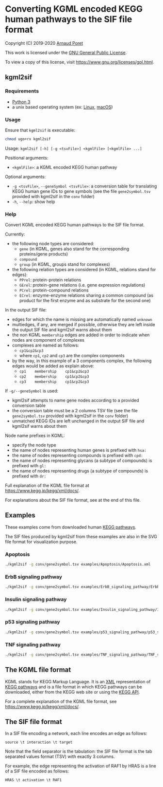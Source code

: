 # Converting KGML encoded KEGG human pathways to the SIF file format

Copyright (C) 2019-2020 [Arnaud Poret](https://github.com/arnaudporet)

This work is licensed under the [GNU General Public License](https://www.gnu.org/licenses/gpl.html).

To view a copy of this license, visit https://www.gnu.org/licenses/gpl.html.

## kgml2sif

### Requirements

* [Python 3](https://www.python.org)
* a unix based operating system (ex: [Linux](https://en.wikipedia.org/wiki/Linux), [macOS](https://en.wikipedia.org/wiki/MacOS))

### Usage

Ensure that `kgml2sif` is executable:

```sh
chmod ugo+rx kgml2sif
```

Usage: `kgml2sif [-h] [-g <tsvFile>] <kgmlFile> [<kgmlFile> ...]`

Positional arguments:

* `<kgmlFile>`: a KGML encoded KEGG human pathway

Optional arguments:

* `-g <tsvFile>`, `--geneSymbol <tsvFile>`: a conversion table for translating KEGG human gene IDs to gene symbols (see the file `gene2symbol.tsv` provided with kgml2sif in the `conv` folder)
* `-h`, `--help`: show help

### Help

Convert KGML encoded KEGG human pathways to the SIF file format.

Currently:

* the following node types are considered:
    * `gene` (in KGML, genes also stand for the corresponding proteins/gene products)
    * `compound`
    * `group` (in KGML, groups stand for complexes)
* the following relation types are considered (in KGML, relations stand for edges):
    * `PPrel`: protein-protein relations
    * `GErel`: protein-gene relations (i.e. gene expression regulations)
    * `PCrel`: protein-compound relations
    * `ECrel`: enzyme-enzyme relations sharing a common compound (as product for the first enzyme and as substrate for the second one)

In the output SIF file:

* edges for which the name is missing are automatically named `unknown`
* multiedges, if any, are merged if possible, otherwise they are left inside the output SIF file and kgml2sif warns about them
* the non KGML `membership` edges are added in order to indicate when nodes are component of complexes
* complexes are named as follows:
    * `cp1&cp2&cp3`
    * where `cp1`, `cp2` and `cp3` are the complex components
* by the way, in this example of a 3 components complex, the following edges would be added as explain above:
    * `cp1    membership    cp1&cp2&cp3`
    * `cp2    membership    cp1&cp2&cp3`
    * `cp3    membership    cp1&cp2&cp3`

If `-g/--geneSymbol` is used:

* kgml2sif attempts to name gene nodes according to a provided conversion table
* the conversion table must be a 2 columns TSV file (see the file `gene2symbol.tsv` provided with kgml2sif in the `conv` folder)
* unmatched KEGG IDs are left unchanged in the output SIF file and kgml2sif warns about them

Node name prefixes in KGML:

* specify the node type
* the name of nodes representing human genes is prefixed with `hsa:`
* the name of nodes representing compounds is prefixed with `cpd:`
* the name of nodes representing glycans (a subtype of compounds) is prefixed with `gl:`
* the name of nodes representing drugs (a subtype of compounds) is prefixed with `dr:`

Full explanation of the KGML file format at https://www.kegg.jp/kegg/xml/docs/.

For explanations about the SIF file format, see at the end of this file.

## Examples

These examples come from downloaded human [KEGG pathways](https://www.genome.jp/kegg/pathway.html).

The SIF files produced by kgml2sif from these examples are also in the SVG file format for visualization purpose.

### Apoptosis

```sh
./kgml2sif -g conv/gene2symbol.tsv examples/Apoptosis/Apoptosis.xml
```

### ErbB signaling pathway

```sh
./kgml2sif -g conv/gene2symbol.tsv examples/ErbB_signaling_pathway/ErbB_signaling_pathway.xml
```

### Insulin signaling pathway

```sh
./kgml2sif -g conv/gene2symbol.tsv examples/Insulin_signaling_pathway/Insulin_signaling_pathway.xml
```

### p53 signaling pathway

```sh
./kgml2sif -g conv/gene2symbol.tsv examples/p53_signaling_pathway/p53_signaling_pathway.xml
```

### TNF signaling pathway

```sh
./kgml2sif -g conv/gene2symbol.tsv examples/TNF_signaling_pathway/TNF_signaling_pathway.xml
```

## The KGML file format

KGML stands for KEGG Markup Language. It is an [XML](https://www.w3.org/XML/) representation of [KEGG pathways](https://www.genome.jp/kegg/pathway.html) and is a file format in which KEGG pathways can be downloaded, either from the KEGG web site or using the [KEGG API](https://www.kegg.jp/kegg/rest/keggapi.html).

For a complete explanation of the KGML file format, see https://www.kegg.jp/kegg/xml/docs/.

## The SIF file format

In a SIF file encoding a network, each line encodes an edge as follows:

```
source \t interaction \t target
```

Note that the field separator is the tabulation: the SIF file format is the tab separated values format (TSV) with exactly 3 columns.

For example, the edge representing the activation of RAF1 by HRAS is a line of a SIF file encoded as follows:

```
HRAS \t activation \t RAF1
```
